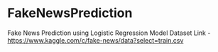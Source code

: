 # FakeNewsPrediction
Fake News Prediction using Logistic Regression Model
Dataset Link - https://www.kaggle.com/c/fake-news/data?select=train.csv 
